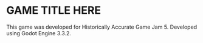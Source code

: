 # GAME TITLE HERE

This game was developed for Historically Accurate Game Jam 5. Developed using Godot Engine 3.3.2.
